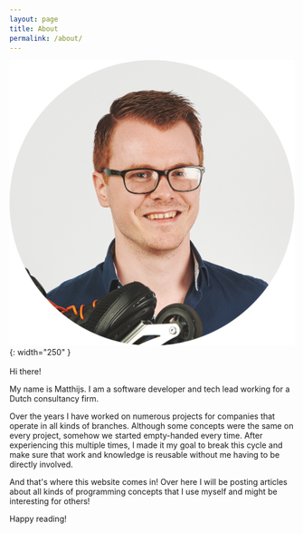```yaml
---
layout: page
title: About
permalink: /about/
---
```


![Me](/assets/logo.png){: width="250" }
\
\
Hi there! 

My name is Matthijs. I am a software developer and tech lead working for a Dutch consultancy firm.

Over the years I have worked on numerous projects for companies that operate in all kinds of branches.
Although some concepts were the same on every project, somehow we started empty-handed every time.
After experiencing this multiple times, I made it my goal to break this cycle and make sure that work and knowledge is reusable without me having to be directly involved.

And that's where this website comes in! Over here I will be posting articles about all kinds of programming concepts that I use myself and might be interesting for others!

Happy reading!